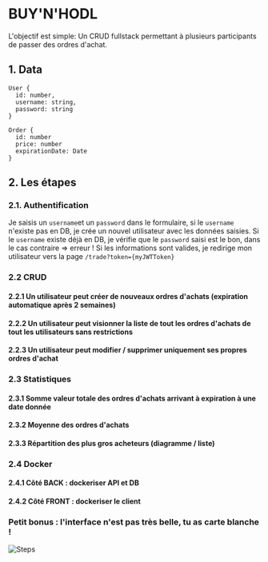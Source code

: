 # BUY'N'HODL

L'objectif est simple: Un CRUD fullstack permettant à plusieurs participants de passer des ordres d'achat.


## 1. Data  

```
User {
  id: number,
  username: string,
  password: string
}

Order {
  id: number
  price: number
  expirationDate: Date
}
```

## 2. Les étapes  

### 2.1. Authentification

Je saisis un `username`et un `password` dans le formulaire, si le `username` n'existe pas en DB, je crée un nouvel utilisateur avec les données saisies. Si le `username` existe déjà en DB, je vérifie que le `password` saisi est le bon, dans le cas contraire => erreur ! Si les informations sont valides, je redirige mon utilisateur vers la page `/trade?token={myJWTToken}` 

### 2.2 CRUD
#### 2.2.1 Un utilisateur peut créer de nouveaux ordres d'achats (expiration automatique après 2 semaines)
#### 2.2.2 Un utilisateur peut visionner la liste de tout les ordres d'achats de tout les utilisateurs sans restrictions
#### 2.2.3 Un utilisateur peut modifier / supprimer uniquement ses propres ordres d'achat

### 2.3 Statistiques
#### 2.3.1 Somme valeur totale des ordres d'achats arrivant à expiration à une date donnée
#### 2.3.2 Moyenne des ordres d'achats
#### 2.3.3 Répartition des plus gros acheteurs (diagramme / liste)

### 2.4 Docker 
#### 2.4.1 Côté BACK : dockeriser API et DB
#### 2.4.2 Côté FRONT : dockeriser le client

 
### Petit bonus : l'interface n'est pas très belle, tu as carte blanche !
![Steps](https://i.imgur.com/Oi1QDgI.png)
